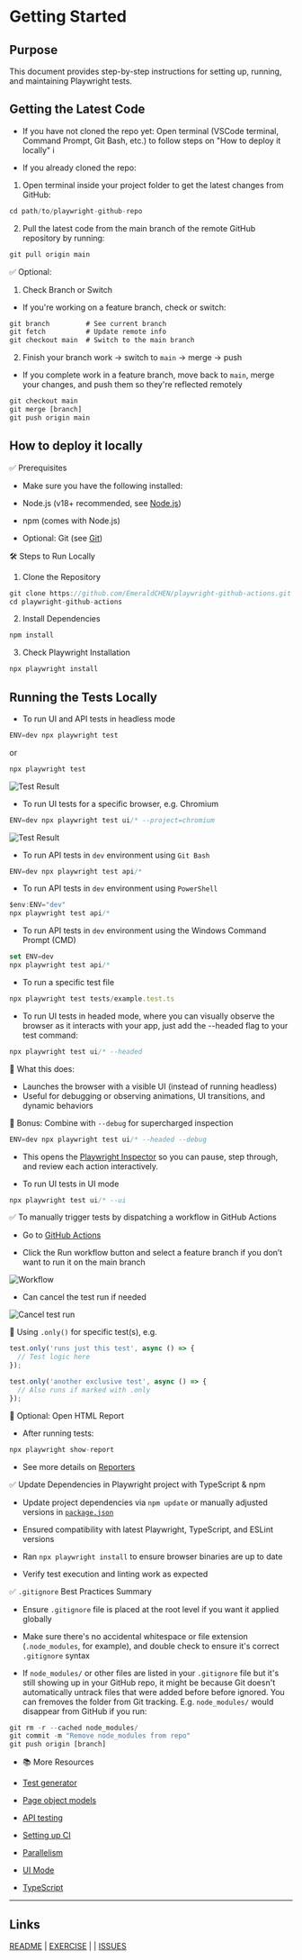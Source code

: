 # Getting Started

## Purpose

This document provides step-by-step instructions for setting up, running, and maintaining Playwright tests.

## Getting the Latest Code

- If you have not cloned the repo yet: Open terminal (VSCode terminal, Command Prompt, Git Bash, etc.) to follow steps on "How to deploy it locally" i

- If you already cloned the repo: 

1) Open terminal inside your project folder to get the latest changes from GitHub:

```ts
cd path/to/playwright-github-repo
```

2) Pull the latest code from the main branch of the remote GitHub repository by running:

```ts
git pull origin main
```

✅ Optional: 

1) Check Branch or Switch

- If you're working on a feature branch, check or switch:

```ts
git branch         # See current branch
git fetch          # Update remote info
git checkout main  # Switch to the main branch
```

2) Finish your branch work → switch to `main` → merge → push

- If you complete work in a feature branch, move back to `main`, merge your changes, and push them so they're reflected remotely

```ts
git checkout main    
git merge [branch]    
git push origin main  
```

## How to deploy it locally

✅ Prerequisites

- Make sure you have the following installed:

- Node.js (v18+ recommended, see [Node.js](https://nodejs.org/en))

- npm (comes with Node.js)

- Optional: Git (see [Git](https://git-scm.com/downloads))

🛠️ Steps to Run Locally

1. Clone the Repository

```ts
git clone https://github.com/EmeraldCHEN/playwright-github-actions.git
cd playwright-github-actions
```

2. Install Dependencies

```ts
npm install
```

3. Check Playwright Installation

```ts
npx playwright install
```

## Running the Tests Locally

  - To run UI and API tests in headless mode
  
  ```ts
  ENV=dev npx playwright test
  ```

  or 

  ```ts
  npx playwright test
  ```

 ![Test Result](../images/image1.png)


  - To run UI tests for a specific browser, e.g. Chromium

  ```ts
  ENV=dev npx playwright test ui/* --project=chromium
  ```

  ![Test Result](../images/image2.png)
  

  
  - To run API tests in `dev` environment using `Git Bash`
  
  ```ts
  ENV=dev npx playwright test api/*
  ```

  - To run API tests in `dev` environment using `PowerShell` 
  
  ```ts
  $env:ENV="dev"
  npx playwright test api/*
  ```

  - To run API tests in `dev` environment using the Windows Command Prompt (CMD)
  
  ```ts
  set ENV=dev
  npx playwright test api/*
  ```

  - To run a specific test file
  
  ```ts
  npx playwright test tests/example.test.ts
  ```
  
  - To run UI tests in headed mode, where you can visually observe the browser as it interacts with your app, just add the --headed flag to your test command:
  
  ```ts
  npx playwright test ui/* --headed
  ```
  
  🎯 What this does:
  - Launches the browser with a visible UI (instead of running headless)
  - Useful for debugging or observing animations, UI transitions, and dynamic behaviors
  
  🔧 Bonus: Combine with `--debug` for supercharged inspection
  
  ```ts
  ENV=dev npx playwright test ui/* --headed --debug
  ```
  
  - This opens the [Playwright Inspector](https://playwright.dev/docs/debug) so you can pause, step through, and review each action interactively.

  - To run UI tests in UI mode

  ```ts
  npx playwright test ui/* --ui
  ```

  ✅ To manually trigger tests by dispatching a workflow in GitHub Actions

  - Go to [GitHub Actions](https://github.com/EmeraldCHEN/playwright-ts-automation-exercise/actions/workflows/playwright.yml)

  - Click the Run workflow button and select a feature branch if you don’t want to run it on the main branch

  ![Workflow](../images/image3.png)

  - Can cancel the test run if needed

  ![Cancel test run](../images/image4.png)
<!-- 
  // Skip running `npm run lint` for now
  
  🔍 Lint code with ESLint

  - Run:

  ```ts
  npm run lint:fix
  ```

  This will scan all `.ts` files and automatically apply safe fixes where possible (like indentation, spacing, missing semicolons, etc). -->


  🧪 Using `.only()` for specific test(s), e.g.

  ```ts
  test.only('runs just this test', async () => {
    // Test logic here
  });

  test.only('another exclusive test', async () => {
    // Also runs if marked with .only
  });
  ```

  🧪 Optional: Open HTML Report

  - After running tests:

  ```ts 
  npx playwright show-report
  ```
  
  - See more details on [Reporters](https://playwright.dev/docs/test-reporters)


  ✅ Update Dependencies in Playwright project with TypeScript & npm

  - Update project dependencies via `npm update` or manually adjusted versions in [`package.json`](https://github.com/EmeraldCHEN/playwright-ts-automation-exercise/blob/main/package.json)

  - Ensured compatibility with latest Playwright, TypeScript, and ESLint versions

  - Ran `npx playwright install` to ensure browser binaries are up to date

  - Verify test execution and linting work as expected


  ✅ `.gitignore` Best Practices Summary

  - Ensure `.gitignore` file is placed at the root level if you want it applied globally

  - Make sure there's no accidental whitespace or file extension (`.node_modules`, for example), and double check to ensure it's correct `.gitignore` syntax
  
  - If `node_modules/` or other files are listed in your `.gitignore` file but it's still showing up in your GitHub repo, it might be because Git doesn't automatically untrack files that were added before before ignored. You can fremoves the folder from Git tracking. E.g. `node_modules/` would disappear from GitHub if you run:

  ```ts 
  git rm -r --cached node_modules/
  git commit -m "Remove node_modules from repo"
  git push origin [branch]
  ```

  - 📚 More Resources
  
  - [Test generator](https://playwright.dev/docs/codegen)

  - [Page object models](https://playwright.dev/docs/pom)

  - [API testing](https://playwright.dev/docs/api-testing)
 
  - [Setting up CI](https://playwright.dev/docs/ci-intro)

  - [Parallelism](https://playwright.dev/docs/test-parallel)

  - [UI Mode](https://playwright.dev/docs/test-ui-mode)

  - [TypeScript](https://playwright.dev/docs/test-typescript)


---

## Links

[README](https://github.com/EmeraldCHEN/playwright-ts-automation-exercise/blob/main/README.md) | [EXERCISE](EXERCISE.md) |  | [ISSUES](https://github.com/EmeraldCHEN/playwright-ts-automation-exercise/blob/main/wiki/Issues.md)
